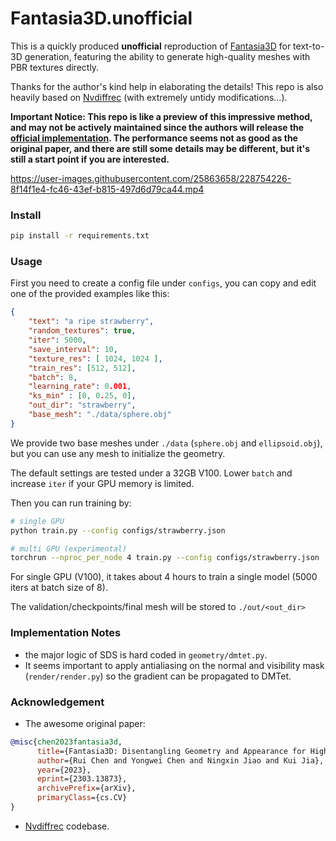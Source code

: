# Fantasia3D.unofficial

This is a quickly produced **unofficial** reproduction of [Fantasia3D](https://fantasia3d.github.io/) for text-to-3D generation, featuring the ability to generate high-quality meshes with PBR textures directly.

Thanks for the author's kind help in elaborating the details! 
This repo is also heavily based on [Nvdiffrec](https://github.com/NVlabs/nvdiffrec) (with extremely untidy modifications...).

**Important Notice: This repo is like a preview of this impressive method, and may not be actively maintained since the authors will release the [official implementation](https://github.com/Gorilla-Lab-SCUT/Fantasia3D). The performance seems not as good as the original paper, and there are still some details may be different, but it's still a start point if you are interested.**


https://user-images.githubusercontent.com/25863658/228754226-8f14f1e4-fc46-43ef-b815-497d6d79ca44.mp4


### Install
```bash
pip install -r requirements.txt
```

### Usage
First you need to create a config file under `configs`, you can copy and edit one of the provided examples like this:
```json
{
    "text": "a ripe strawberry",
    "random_textures": true,
    "iter": 5000,
    "save_interval": 10,
    "texture_res": [ 1024, 1024 ],
    "train_res": [512, 512],
    "batch": 8,
    "learning_rate": 0.001,
    "ks_min" : [0, 0.25, 0],
    "out_dir": "strawberry",
    "base_mesh": "./data/sphere.obj"
}
```
We provide two base meshes under `./data` (`sphere.obj` and `ellipsoid.obj`), but you can use any mesh to initialize the geometry.

The default settings are tested under a 32GB V100. 
Lower `batch` and increase `iter` if your GPU memory is limited.

Then you can run training by:
```bash
# single GPU
python train.py --config configs/strawberry.json

# multi GPU (experimental)
torchrun --nproc_per_node 4 train.py --config configs/strawberry.json
```

For single GPU (V100), it takes about 4 hours to train a single model (5000 iters at batch size of 8).

The validation/checkpoints/final mesh will be stored to `./out/<out_dir>`

### Implementation Notes

* the major logic of SDS is hard coded in `geometry/dmtet.py`.
* It seems important to apply antialiasing on the normal and visibility mask (`render/render.py`) so the gradient can be propagated to DMTet.

### Acknowledgement
* The awesome original paper:
```bibtex
@misc{chen2023fantasia3d,
      title={Fantasia3D: Disentangling Geometry and Appearance for High-quality Text-to-3D Content Creation}, 
      author={Rui Chen and Yongwei Chen and Ningxin Jiao and Kui Jia},
      year={2023},
      eprint={2303.13873},
      archivePrefix={arXiv},
      primaryClass={cs.CV}
}
```

* [Nvdiffrec](https://github.com/NVlabs/nvdiffrec) codebase.
